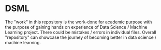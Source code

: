 # DSML 
The "work" in this repository is the work-done for academic purpose with the purpose of gaining hands on experience of Data Science / Machine Learning project.
There could be mistakes / errors in individual files. Overall "repository" can showcase the journey of becoming better in data science / machine learning.
